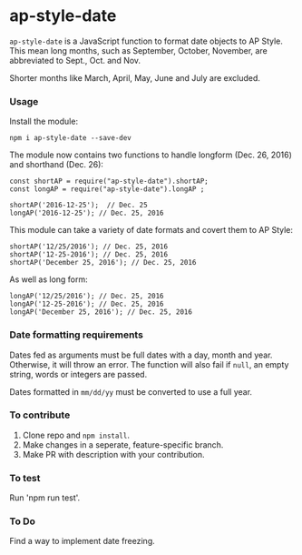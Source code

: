 # ap-style-date

`ap-style-date` is a JavaScript function to format date objects to AP Style. This mean long months, such as September, October, November, are abbreviated to Sept., Oct. and Nov.

Shorter months like March, April, May, June and July are excluded.

### Usage
Install the module:

`npm i ap-style-date --save-dev`

The module now contains two functions to handle longform (Dec. 26, 2016) and
shorthand (Dec. 26):

    const shortAP = require("ap-style-date").shortAP;
    const longAP = require("ap-style-date").longAP ;

    shortAP('2016-12-25');  // Dec. 25
    longAP('2016-12-25'); // Dec. 25, 2016


This module can take a variety of date formats and covert them to AP Style:

	shortAP('12/25/2016'); // Dec. 25, 2016
	shortAP('12-25-2016'); // Dec. 25, 2016
	shortAP('December 25, 2016'); // Dec. 25, 2016


As well as long form:

	longAP('12/25/2016'); // Dec. 25, 2016
	longAP('12-25-2016'); // Dec. 25, 2016
	longAP('December 25, 2016'); // Dec. 25, 2016



### Date formatting requirements
Dates fed as arguments must be full dates with a day, month and year. Otherwise, it will throw an error. The function will also fail if `null`, an empty string, words or integers are passed.

Dates formatted in `mm/dd/yy` must be converted to use a full year.


### To contribute
1. Clone repo and `npm install`.
2. Make changes in a seperate, feature-specific branch.
3. Make PR with description with your contribution.

### To test
Run 'npm run test'.

### To Do
Find a way to implement date freezing.



